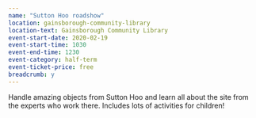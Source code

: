 ```yaml
---
name: "Sutton Hoo roadshow"
location: gainsborough-community-library
location-text: Gainsborough Community Library
event-start-date: 2020-02-19
event-start-time: 1030
event-end-time: 1230
event-category: half-term
event-ticket-price: free
breadcrumb: y
---
```


Handle amazing objects from Sutton Hoo and learn all about the site from the experts who work there. Includes lots of activities for children!
